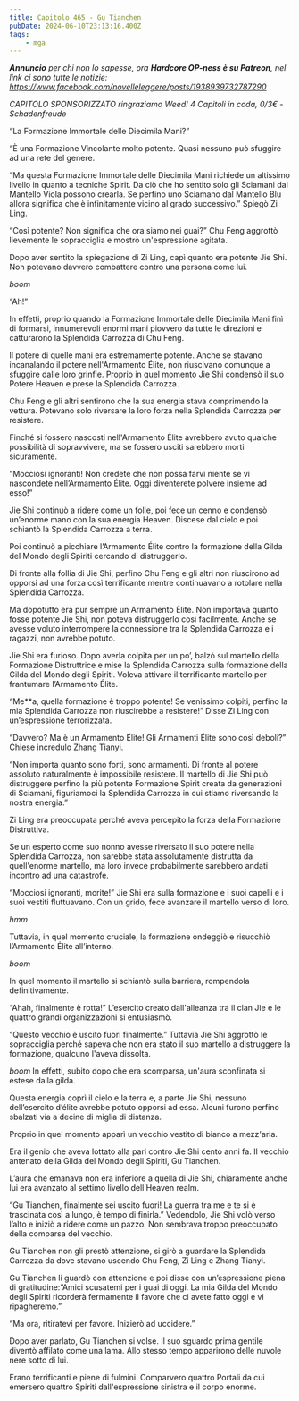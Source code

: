 ```yaml
---
title: Capitolo 465 - Gu Tianchen
pubDate: 2024-06-10T23:13:16.400Z
tags:
    - mga
---
```



<em>**Annuncio** per chi non lo sapesse, ora <strong>Hardcore OP-ness è su Patreon</strong>, nel link ci sono tutte le notizie: <a href="https://www.facebook.com/novelleleggere/posts/1938939732787290">https://www.facebook.com/novelleleggere/posts/1938939732787290</a></em>


<em>CAPITOLO SPONSORIZZATO ringraziamo Weed!
4 Capitoli in coda, 0/3€</em><em>
-Schadenfreude</em>


“La Formazione Immortale delle Diecimila Mani?”


“È una Formazione Vincolante molto potente. Quasi nessuno può sfuggire ad una rete del genere.


“Ma questa Formazione Immortale delle Diecimila Mani richiede un altissimo livello in quanto a tecniche Spirit. Da ciò che ho sentito solo gli Sciamani dal Mantello Viola possono crearla. Se perfino uno Sciamano dal Mantello Blu allora significa che è infinitamente vicino al grado successivo.” Spiegò Zi Ling.


“Così potente? Non significa che ora siamo nei guai?” Chu Feng aggrottò lievemente le sopracciglia e mostrò un'espressione agitata.


Dopo aver sentito la spiegazione di Zi Ling, capì quanto era potente Jie Shi. Non potevano davvero combattere contro una persona come lui.


*boom*


“Ah!”


In effetti, proprio quando la Formazione Immortale delle Diecimila Mani finì di formarsi, innumerevoli enormi mani piovvero da tutte le direzioni e catturarono la Splendida Carrozza di Chu Feng.


Il potere di quelle mani era estremamente potente. Anche se stavano incanalando il potere nell'Armamento Élite, non riuscivano comunque a sfuggire dalle loro grinfie. Proprio in quel momento Jie Shi condensò il suo Potere Heaven e prese la Splendida Carrozza.


Chu Feng e gli altri sentirono che la sua energia stava comprimendo la vettura. Potevano solo riversare la loro forza nella Splendida Carrozza per resistere.


Finché si fossero nascosti nell'Armamento Élite avrebbero avuto qualche possibilità di sopravvivere, ma se fossero usciti sarebbero morti sicuramente.


“Mocciosi ignoranti! Non credete che non possa farvi niente se vi nascondete nell’Armamento Élite. Oggi diventerete polvere insieme ad esso!”


Jie Shi continuò a ridere come un folle, poi fece un cenno e condensò un’enorme mano con la sua energia Heaven. Discese dal cielo e poi schiantò la Splendida Carrozza a terra.


Poi continuò a picchiare l’Armamento Élite contro la formazione della Gilda del Mondo degli Spiriti cercando di distruggerlo.


Di fronte alla follia di Jie Shi, perfino Chu Feng e gli altri non riuscirono ad opporsi ad una forza così terrificante mentre continuavano a rotolare nella Splendida Carrozza.


Ma dopotutto era pur sempre un Armamento Élite. Non importava quanto fosse potente Jie Shi, non poteva distruggerlo così facilmente. Anche se avesse voluto interrompere la connessione tra la Splendida Carrozza e i ragazzi, non avrebbe potuto.


Jie Shi era furioso. Dopo averla colpita per un po’, balzò sul martello della Formazione Distruttrice e mise la Splendida Carrozza sulla formazione della Gilda del Mondo degli Spiriti. Voleva attivare il terrificante martello per frantumare l’Armamento Élite.


“Me**a, quella formazione è troppo potente! Se venissimo colpiti, perfino la mia Splendida Carrozza non riuscirebbe a resistere!” Disse Zi Ling con un’espressione terrorizzata.


“Davvero? Ma è un Armamento Élite! Gli Armamenti Élite sono così deboli?” Chiese incredulo Zhang Tianyi.


“Non importa quanto sono forti, sono armamenti. Di fronte al potere assoluto naturalmente è impossibile resistere. Il martello di Jie Shi può distruggere perfino la più potente Formazione Spirit creata da generazioni di Sciamani, figuriamoci la Splendida Carrozza in cui stiamo riversando la nostra energia.”


Zi Ling era preoccupata perché aveva percepito la forza della Formazione Distruttiva.


Se un esperto come suo nonno avesse riversato il suo potere nella Splendida Carrozza, non sarebbe stata assolutamente distrutta da quell'enorme martello, ma loro invece probabilmente sarebbero andati incontro ad una catastrofe.


“Mocciosi ignoranti, morite!” Jie Shi era sulla formazione e i suoi capelli e i suoi vestiti fluttuavano. Con un grido, fece avanzare il martello verso di loro.


*hmm*


Tuttavia, in quel momento cruciale, la formazione ondeggiò e risucchiò l’Armamento Élite all’interno.


*boom*


In quel momento il martello si schiantò sulla barriera, rompendola definitivamente.


“Ahah, finalmente è rotta!” L’esercito creato dall'alleanza tra il clan Jie e le quattro grandi organizzazioni si entusiasmò.


“Questo vecchio è uscito fuori finalmente.” Tuttavia Jie Shi aggrottò le sopracciglia perché sapeva che non era stato il suo martello a distruggere la formazione, qualcuno l'aveva dissolta.


*boom* In effetti, subito dopo che era scomparsa, un'aura sconfinata si estese dalla gilda.


Questa energia coprì il cielo e la terra e, a parte Jie Shi, nessuno dell’esercito d’élite avrebbe potuto opporsi ad essa. Alcuni furono perfino sbalzati via a decine di miglia di distanza.


Proprio in quel momento apparì un vecchio vestito di bianco a mezz'aria.


Era il genio che aveva lottato alla pari contro Jie Shi cento anni fa. Il vecchio antenato della Gilda del Mondo degli Spiriti, Gu Tianchen.


L’aura che emanava non era inferiore a quella di Jie Shi, chiaramente anche lui era avanzato al settimo livello dell’Heaven realm.


“Gu Tianchen, finalmente sei uscito fuori! La guerra tra me e te si è trascinata così a lungo, è tempo di finirla.” Vedendolo, Jie Shi volò verso l’alto e iniziò a ridere come un pazzo. Non sembrava troppo preoccupato della comparsa del vecchio.


Gu Tianchen non gli prestò attenzione, si girò a guardare la Splendida Carrozza da dove stavano uscendo Chu Feng, Zi Ling e Zhang Tianyi.


Gu Tianchen li guardò con attenzione e poi disse con un’espressione piena di gratitudine:”Amici scusatemi per i guai di oggi. La mia Gilda del Mondo degli Spiriti ricorderà fermamente il favore che ci avete fatto oggi e vi ripagheremo.”


“Ma ora, ritiratevi per favore. Inizierò ad uccidere.”


Dopo aver parlato, Gu Tianchen si volse. Il suo sguardo prima gentile diventò affilato come una lama. Allo stesso tempo apparirono delle nuvole nere sotto di lui.


Erano terrificanti e piene di fulmini. Comparvero quattro Portali da cui emersero quattro Spiriti dall'espressione sinistra e il corpo enorme.
                                                        



